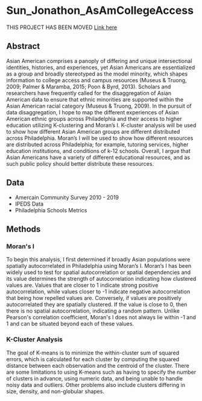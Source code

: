 # Sun_Jonathon_AsAmCollegeAccess

THIS PROJECT HAS BEEN MOVED [Link here](https://github.com/CPLN-680-Spring-2022/Sun_Jonathon_AsAmClustering)


## Abstract
Asian American comprises a panoply of differing and unique intersectional identities, histories, and experiences, yet Asian Americans are essentialized as a group and broadly stereotyped as the model minority, which shapes information to college access and campus resources (Museus & Truong, 2009; Palmer & Maramba, 2015; Poon & Byrd, 2013). Scholars and researchers have frequently called for the disaggregation of Asian American data to ensure that ethnic minorities are supported within the Asian American racial category (Museus & Truong, 2009). 
In the pursuit of data disaggregation, I hope to map the different experiences of Asian American ethnic groups across Philadelphia and their access to higher education utilizing K-clustering and Moran’s I. K-cluster analysis will be used to show how different Asian American groups are different distributed across Philadelphia. Moran’s I will be used to show how different resources are distributed across Philadelphia; for example, tutoring services, higher education institutions, and conditions of k-12 schools. Overall, I argue that Asian Americans have a variety of different educational resources, and as such public policy should better distribute these resources.

## Data 
* Amercain Community Survey 2010 - 2019
* IPEDS Data 
* Philadelphia Schools Metrics 

## Methods

### Moran's I
To begin this analysis, I first determined if broadly Asian populations were spatially autocorrelated in Philadelphia using Moran’s I. Moran’s I has been widely used to test for spatial autocorrelation or spatial dependencies and its value determines the strength of autocorrelation indicating how clustered values are. Values that are closer to 1 indicate strong positive autocorrelation, while values closer to -1 indicate negative autocorrelation that being how repelled values are. Conversely, if values are positively autocorrelated they are spatially clustered. If the value is close to 0, then there is no spatial autocorrelation, indicating a random pattern. Unlike Pearson's correlation coefficient, Moran's I does not always lie within -1 and 1 and can be situated beyond each of these values.

### K-Cluster Analysis
The goal of K-means is to minimize the within-cluster sum of squared errors, which is calculated for each cluster by computing the squared distance between each observation and the centroid of the cluster. There are some limitations to using K-means such as having to specify the number of clusters in advance, using numeric data, and being unable to handle noisy data and outliers. Other problems also include clusters differing in size, density, and non-globular shapes.

